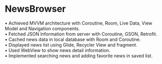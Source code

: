 # NewsBrowser

•	Achieved MVVM architecture with Coroutine, Room, Live Data, View Model and Navigation components.  
•	Fetched JSON Information from server with Coroutine, GSON, Retrofit.  
•	Cached news data in local database with Room and Coroutine.  
•	Displayed news list using Glide, Recycler View and fragment.  
•	Used WebView to show news detail information.  
•	Implemented searching news and adding favorite news in saved list.   
